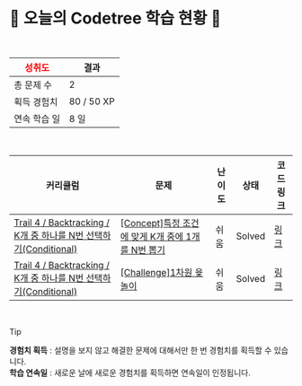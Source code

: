 # 🌲 오늘의 Codetree 학습 현황 🌲

<br />

| <span style="color:red;display:block;text-align:center;"> **성취도**</span> | 결과 |
|---|---|
| 총 문제 수 | 2 |
| 획득 경험치 | 80 / 50 XP |
| 연속 학습 일 | 8 일 |

<br />

|커리큘럼|문제|난이도|상태|코드 링크|
|---|---|---|---|---|
|[Trail 4 / Backtracking / K개 중 하나를 N번 선택하기(Conditional)](https://www.codetree.ai/trail-info/intermediate-low/)|[[Concept]특정 조건에 맞게 K개 중에 1개를 N번 뽑기](https://www.codetree.ai/trails/complete/curated-cards/intro-n-permutations-of-k-with-repetition-under-constraint/)|쉬움|Solved|[링크](https://github.com/taerimiiii/CodeTree/blob/main/250304/%ED%8A%B9%EC%A0%95%20%EC%A1%B0%EA%B1%B4%EC%97%90%20%EB%A7%9E%EA%B2%8C%20K%EA%B0%9C%20%EC%A4%91%EC%97%90%201%EA%B0%9C%EB%A5%BC%20N%EB%B2%88%20%EB%BD%91%EA%B8%B0/n-permutations-of-k-with-repetition-under-constraint.py)|
|[Trail 4 / Backtracking / K개 중 하나를 N번 선택하기(Conditional)](https://www.codetree.ai/trail-info/intermediate-low/)|[[Challenge]1차원 윷놀이](https://www.codetree.ai/trails/complete/curated-cards/challenge-yutnori-1d/)|쉬움|Solved|[링크](https://github.com/taerimiiii/CodeTree/blob/main/250304/1%EC%B0%A8%EC%9B%90%20%EC%9C%B7%EB%86%80%EC%9D%B4/yutnori-1d.py)|


<br />

> [!TIP]
> **경험치 획득** : 설명을 보지 않고 해결한 문제에 대해서만 한 번 경험치를 획득할 수 있습니다.  
> **학습 연속일** : 새로운 날에 새로운 경험치를 획득하면 연속일이 인정됩니다.

